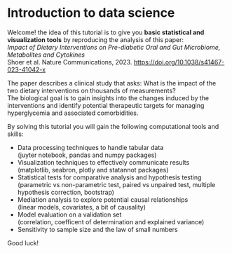 # Introduction to data science
Welcome! the idea of this tutorial is to give you **basic statistical and visualization tools** by reproducing the analysis of this paper: \
*Impact of Dietary Interventions on Pre-diabetic Oral and Gut Microbiome, Metabolites and Cytokines* \
Shoer et al. Nature Communications, 2023. https://doi.org/10.1038/s41467-023-41042-x

The paper describes a clinical study that asks: What is the impact of the two dietary interventions on thousands of measurements? \
The biological goal is to gain insights into the changes induced by the interventions and identify potential therapeutic targets for managing hyperglycemia and associated comorbidities.

By solving this tutorial you will gain the following computational tools and skills:
* Data processing techniques to handle tabular data \
(juyter notebook, pandas and numpy packages)
* Visualization techniques to effectively communicate results \
(matplotlib, seabron, plotly and statannot packages)
* Statistical tests for comparative analysis and hypothesis testing \
(parametric vs non-parametric test, paired vs unpaired test, multiple hypothesis correction, bootstrap)
* Mediation analysis to explore potential causal relationships \
(linear models, covariates, a bit of causality)
* Model evaluation on a validation set \
(correlation, coefficent of determination and explained variance)
* Sensitivity to sample size and the law of small numbers

Good luck!
